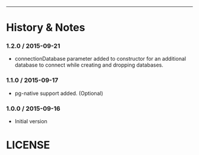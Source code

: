 
---------------------------------------

History & Notes
================
### 1.2.0 / 2015-09-21
* connectionDatabase parameter added to constructor for an additional database to connect while creating and dropping
databases.

### 1.1.0 / 2015-09-17
* pg-native support added. (Optional)

### 1.0.0 / 2015-09-16
* Initial version

LICENSE
=======
